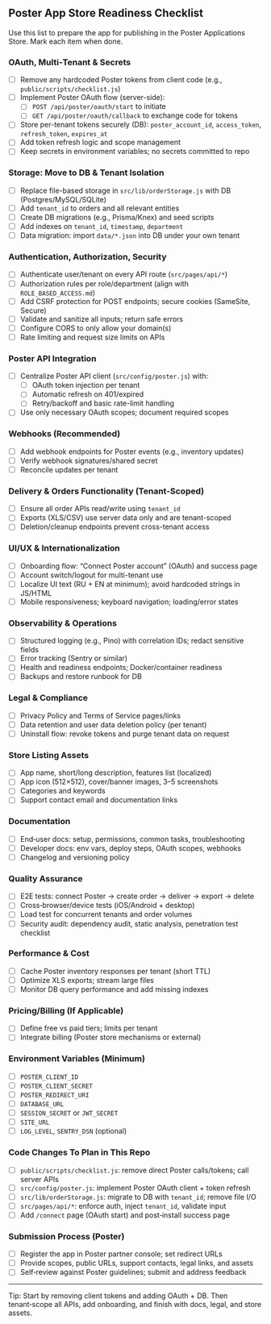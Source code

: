 ## Poster App Store Readiness Checklist

Use this list to prepare the app for publishing in the Poster Applications Store. Mark each item when done.

### OAuth, Multi‑Tenant & Secrets
- [ ] Remove any hardcoded Poster tokens from client code (e.g., `public/scripts/checklist.js`)
- [ ] Implement Poster OAuth flow (server-side):
  - [ ] `POST /api/poster/oauth/start` to initiate
  - [ ] `GET /api/poster/oauth/callback` to exchange code for tokens
- [ ] Store per-tenant tokens securely (DB): `poster_account_id`, `access_token`, `refresh_token`, `expires_at`
- [ ] Add token refresh logic and scope management
- [ ] Keep secrets in environment variables; no secrets committed to repo

### Storage: Move to DB & Tenant Isolation
- [ ] Replace file-based storage in `src/lib/orderStorage.js` with DB (Postgres/MySQL/SQLite)
- [ ] Add `tenant_id` to orders and all relevant entities
- [ ] Create DB migrations (e.g., Prisma/Knex) and seed scripts
- [ ] Add indexes on `tenant_id`, `timestamp`, `department`
- [ ] Data migration: import `data/*.json` into DB under your own tenant

### Authentication, Authorization, Security
- [ ] Authenticate user/tenant on every API route (`src/pages/api/*`)
- [ ] Authorization rules per role/department (align with `ROLE_BASED_ACCESS.md`)
- [ ] Add CSRF protection for POST endpoints; secure cookies (SameSite, Secure)
- [ ] Validate and sanitize all inputs; return safe errors
- [ ] Configure CORS to only allow your domain(s)
- [ ] Rate limiting and request size limits on APIs

### Poster API Integration
- [ ] Centralize Poster API client (`src/config/poster.js`) with:
  - [ ] OAuth token injection per tenant
  - [ ] Automatic refresh on 401/expired
  - [ ] Retry/backoff and basic rate-limit handling
- [ ] Use only necessary OAuth scopes; document required scopes

### Webhooks (Recommended)
- [ ] Add webhook endpoints for Poster events (e.g., inventory updates)
- [ ] Verify webhook signatures/shared secret
- [ ] Reconcile updates per tenant

### Delivery & Orders Functionality (Tenant‑Scoped)
- [ ] Ensure all order APIs read/write using `tenant_id`
- [ ] Exports (XLS/CSV) use server data only and are tenant-scoped
- [ ] Deletion/cleanup endpoints prevent cross-tenant access

### UI/UX & Internationalization
- [ ] Onboarding flow: “Connect Poster account” (OAuth) and success page
- [ ] Account switch/logout for multi-tenant use
- [ ] Localize UI text (RU + EN at minimum); avoid hardcoded strings in JS/HTML
- [ ] Mobile responsiveness; keyboard navigation; loading/error states

### Observability & Operations
- [ ] Structured logging (e.g., Pino) with correlation IDs; redact sensitive fields
- [ ] Error tracking (Sentry or similar)
- [ ] Health and readiness endpoints; Docker/container readiness
- [ ] Backups and restore runbook for DB

### Legal & Compliance
- [ ] Privacy Policy and Terms of Service pages/links
- [ ] Data retention and user data deletion policy (per tenant)
- [ ] Uninstall flow: revoke tokens and purge tenant data on request

### Store Listing Assets
- [ ] App name, short/long description, features list (localized)
- [ ] App icon (512×512), cover/banner images, 3–5 screenshots
- [ ] Categories and keywords
- [ ] Support contact email and documentation links

### Documentation
- [ ] End‑user docs: setup, permissions, common tasks, troubleshooting
- [ ] Developer docs: env vars, deploy steps, OAuth scopes, webhooks
- [ ] Changelog and versioning policy

### Quality Assurance
- [ ] E2E tests: connect Poster → create order → deliver → export → delete
- [ ] Cross‑browser/device tests (iOS/Android + desktop)
- [ ] Load test for concurrent tenants and order volumes
- [ ] Security audit: dependency audit, static analysis, penetration test checklist

### Performance & Cost
- [ ] Cache Poster inventory responses per tenant (short TTL)
- [ ] Optimize XLS exports; stream large files
- [ ] Monitor DB query performance and add missing indexes

### Pricing/Billing (If Applicable)
- [ ] Define free vs paid tiers; limits per tenant
- [ ] Integrate billing (Poster store mechanisms or external)

### Environment Variables (Minimum)
- [ ] `POSTER_CLIENT_ID`
- [ ] `POSTER_CLIENT_SECRET`
- [ ] `POSTER_REDIRECT_URI`
- [ ] `DATABASE_URL`
- [ ] `SESSION_SECRET` or `JWT_SECRET`
- [ ] `SITE_URL`
- [ ] `LOG_LEVEL`, `SENTRY_DSN` (optional)

### Code Changes To Plan in This Repo
- [ ] `public/scripts/checklist.js`: remove direct Poster calls/tokens; call server APIs
- [ ] `src/config/poster.js`: implement Poster OAuth client + token refresh
- [ ] `src/lib/orderStorage.js`: migrate to DB with `tenant_id`; remove file I/O
- [ ] `src/pages/api/*`: enforce auth, inject `tenant_id`, validate input
- [ ] Add `/connect` page (OAuth start) and post‑install success page

### Submission Process (Poster)
- [ ] Register the app in Poster partner console; set redirect URLs
- [ ] Provide scopes, public URLs, support contacts, legal links, and assets
- [ ] Self‑review against Poster guidelines; submit and address feedback

---

Tip: Start by removing client tokens and adding OAuth + DB. Then tenant‑scope all APIs, add onboarding, and finish with docs, legal, and store assets.


